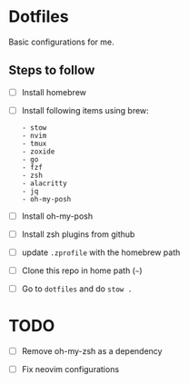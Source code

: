 # Dotfiles
Basic configurations for me.
## Steps to follow
- [ ] Install homebrew
- [ ] Install following items using brew:
      
      - stow
      - nvim
      - tmux
      - zoxide
      - go
      - fzf
      - zsh
      - alacritty
      - jq
      - oh-my-posh

- [ ] Install oh-my-posh
- [ ] Install zsh plugins from github
- [ ] update `.zprofile` with the homebrew path
- [ ] Clone this repo in home path (`~`)
- [ ] Go to `dotfiles` and do `stow .`
# TODO
- [ ] Remove oh-my-zsh as a dependency
- [ ] Fix neovim configurations

